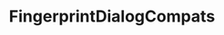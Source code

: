 ---
layout: post
section-type: post
title: FingerprintDialogCompats
category: Open Source
redirect: https://github.com/kevalpatel2106/FingerprintDialogCompat
---
